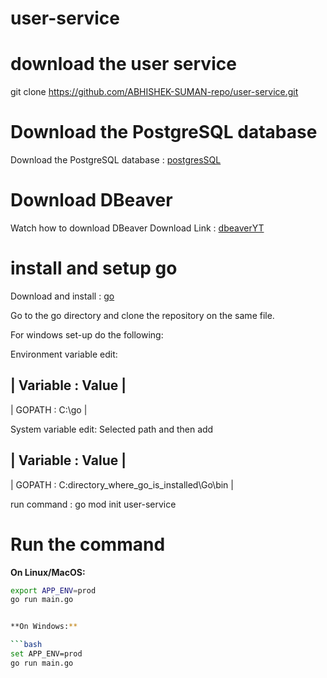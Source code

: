 # user-service

# download the user service
git clone https://github.com/ABHISHEK-SUMAN-repo/user-service.git

# Download the PostgreSQL database

Download the PostgreSQL database : [postgresSQL](https://www.postgresql.org/download/)

# Download DBeaver

Watch how to download DBeaver
Download Link : [dbeaverYT](https://youtu.be/0BOjD6H9Uos?si=2NrD1rD0z8qJlL5z/)

# install and setup go

Download and install  : [go](https://go.dev/doc/install)

Go to the go directory and clone the repository on the same file.

For windows set-up do the following:

Environment variable edit:

| Variable  :  Value |
---------------------
| GOPATH    :  C:\go |  

System variable edit: Selected path and then add 

| Variable  :  Value |
---------------------
| GOPATH    :  C:directory_where_go_is_installed\Go\bin |

run command : go mod init user-service

# Run the command
**On Linux/MacOS:**

```bash
export APP_ENV=prod
go run main.go


**On Windows:**

```bash
set APP_ENV=prod
go run main.go

